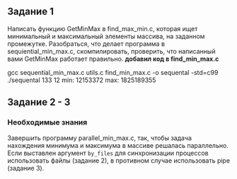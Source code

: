## Задание 1
Написать функцию GetMinMax в find_max_min.c, которая ищет минимальный и максимальный элементы массива, на заданном промежутке.
Разобраться, что делает программа в sequiential_min_max.c, скомпилировать, проверить, что написанный вами GetMinMax работает правильно.
**добавил код в find_min_max.c**

gcc sequential_min_max.c utils.c find_min_max.c -o sequental -std=c99
./sequental 133 12
min: 12153372
max: 1825189355

## Задание 2 - 3

### Необходимые знания

Завершить программу parallel\_min\_max.c, так, чтобы задача нахождения минимума и максимума в массиве решалась параллельно.
Если выставлен аргумент `by_files` для синхронизации процессов использовать файлы (задание 2), в противном случае использовать pipe (задание 3).

